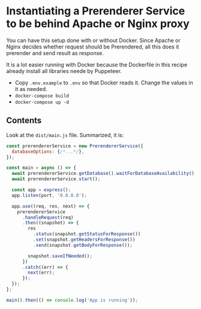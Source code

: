 # Instantiating a Prerenderer Service to be behind Apache or Nginx proxy

You can have this setup done with or without Docker. Since Apache or Nginx decides whether request should be Prerendered, all this does it prerender and send result as response.

It is a lot easier running with Docker because the Dockerfile in this recipe already install all libraries neede by Puppeteer.

- Copy `.env.example` to `.env` so that Docker reads it. Change the values in it as needed.
- `docker-compose build`
- `docker-compose up -d`

## Contents

Look at the `dist/main.js` file. Summarized, it is:

```js
const prerendererService = new PrerendererService({
  databaseOptions: {/*...*/},
});

const main = async () => {
  await prerendererService.getDatabase().waitForDatabaseAvailability();
  await prerendererService.start();

  const app = express();
  app.listen(port, '0.0.0.0');

  app.use((req, res, next) => {
    prerendererService
      .handleRequest(req)
      .then((snapshot) => {
        res
          .status(snapshot.getStatusForResponse())
          .set(snapshot.getHeadersForResponse())
          .send(snapshot.getBodyForResponse());

        snapshot.saveIfNeeded();
      })
      .catch((err) => {
        next(err);
      });
  });
};

main().then(() => console.log('App is running'));
```
